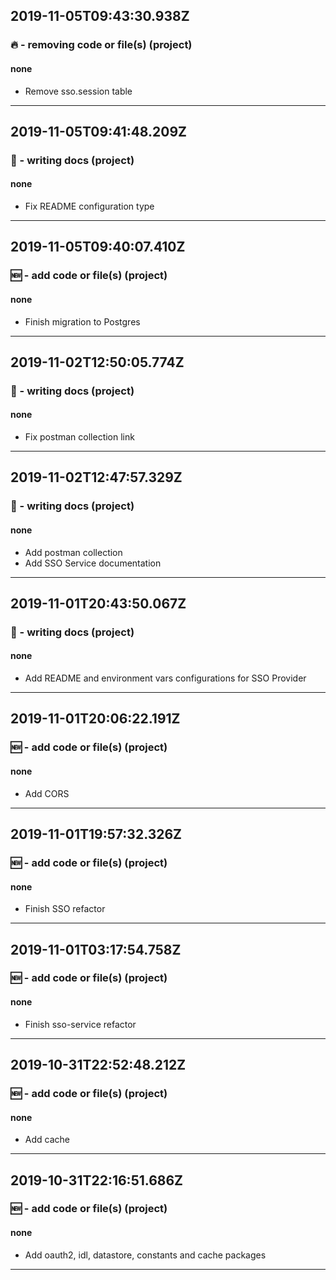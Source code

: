 ## 2019-11-05T09:43:30.938Z
### 🔥 - removing code or file(s) (project)

#### none

- Remove sso.session table

-----------------------------

## 2019-11-05T09:41:48.209Z
### 📝 - writing docs (project)

#### none

- Fix README configuration type

-----------------------------

## 2019-11-05T09:40:07.410Z
### 🆕 - add code or file(s) (project)

#### none

- Finish migration to Postgres

-----------------------------

## 2019-11-02T12:50:05.774Z
### 📝 - writing docs (project)

#### none

- Fix postman collection link

-----------------------------

## 2019-11-02T12:47:57.329Z
### 📝 - writing docs (project)

#### none

- Add postman collection
- Add SSO Service documentation

-----------------------------

## 2019-11-01T20:43:50.067Z
### 📝 - writing docs (project)

#### none

- Add README and environment vars configurations for SSO Provider

-----------------------------

## 2019-11-01T20:06:22.191Z
### 🆕 - add code or file(s) (project)

#### none

- Add CORS

-----------------------------

## 2019-11-01T19:57:32.326Z
### 🆕 - add code or file(s) (project)

#### none

- Finish SSO refactor

-----------------------------

## 2019-11-01T03:17:54.758Z
### 🆕 - add code or file(s) (project)

#### none

- Finish sso-service refactor

-----------------------------

## 2019-10-31T22:52:48.212Z
### 🆕 - add code or file(s) (project)

#### none

- Add cache

-----------------------------

## 2019-10-31T22:16:51.686Z
### 🆕 - add code or file(s) (project)

#### none

- Add oauth2, idl, datastore, constants and cache packages

-----------------------------

